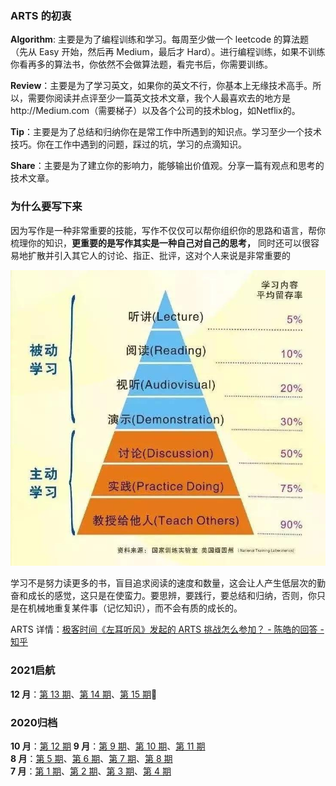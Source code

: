 ### ARTS 的初衷

**Algorithm**: 主要是为了编程训练和学习。每周至少做一个 leetcode 的算法题（先从 Easy 开始，然后再 Medium，最后才 Hard）。进行编程训练，如果不训练你看再多的算法书，你依然不会做算法题，看完书后，你需要训练。

**Review**：主要是为了学习英文，如果你的英文不行，你基本上无缘技术高手。所以，需要你阅读并点评至少一篇英文技术文章，我个人最喜欢去的地方是http://Medium.com（需要梯子）以及各个公司的技术blog，如Netflix的。

**Tip**：主要是为了总结和归纳你在是常工作中所遇到的知识点。学习至少一个技术技巧。你在工作中遇到的问题，踩过的坑，学习的点滴知识。

**Share**：主要是为了建立你的影响力，能够输出价值观。分享一篇有观点和思考的技术文章。

### 为什么要写下来

因为写作是一种非常重要的技能，写作不仅仅可以帮你组织你的思路和语言，帮你梳理你的知识，**更重要的是写作其实是一种自己对自己的思考，** 同时还可以很容易地扩散并引入其它人的讨论、指正、批评，这对个人来说是非常重要的

![study_pyramid](image/study_pyramid.jpg)

学习不是努力读更多的书，盲目追求阅读的速度和数量，这会让人产生低层次的勤奋和成长的感觉，这只是在使蛮力。要思辨，要践行，要总结和归纳，否则，你只是在机械地重复某件事（记忆知识），而不会有质的成长的。

ARTS 详情：[极客时间《左耳听风》发起的 ARTS 挑战怎么参加？ - 陈皓的回答 - 知乎](https://www.zhihu.com/question/301150832/answer/529809529)

### 2021启航
**12 月**：[第 13 期](weekly/2021/arts-0013.md)、[第 14 期](weekly/2021/arts-014.md)、[第 15 期](weekly/2021/arts-015.md):high_brightness:  

### 2020归档
**10 月**：[第 12 期](weekly/2020/arts-0012.md)
**9 月**：[第 9 期](weekly/2020/arts-0009.md)、[第 10 期](weekly/2020/arts-0010.md)、[第 11 期](weekly/2020/arts-0011.md)  
**8 月**：[第 5 期](weekly/2020/arts-0005.md)、[第 6 期](weekly/2020/arts-0006.md)、[第 7 期](weekly/2020/arts-0007.md)、[第 8 期](weekly/2020/arts-0008.md)  
**7 月**：[第 1 期](weekly/2020/arts-0001.md)、[第 2 期](weekly/2020/arts-0002.md)、[第 3 期](weekly/2020/arts-0003.md)、[第 4 期](weekly/2020/arts-0004.md)
